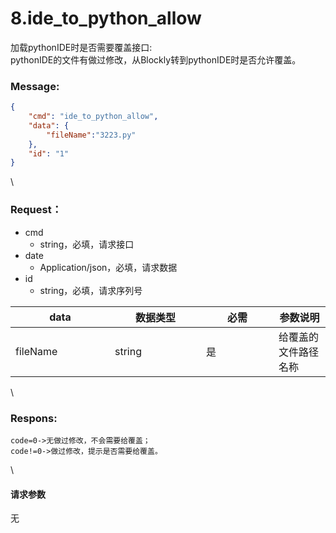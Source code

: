 # 8.ide\_to\_python\_allow

 

加载pythonIDE时是否需要覆盖接口:\
pythonIDE的文件有做过修改，从Blockly转到pythonIDE时是否允许覆盖。

### Message:  

```json
{
    "cmd": "ide_to_python_allow",
    "data": {
        "fileName":"3223.py"
    },
    "id": "1"
}
```

\


### Request：    

* cmd
  * string，必填，请求接口
* date
  * Application/json，必填，请求数据
* id
  * string，必填，请求序列号

<table><thead><tr><th width="143">data</th><th width="130">数据类型</th><th width="100">必需</th><th>参数说明</th></tr></thead><tbody><tr><td>fileName</td><td>string</td><td>是</td><td>给覆盖的文件路径名称</td></tr></tbody></table>

\


### Respons:     

 ```
code=0->无做过修改，不会需要给覆盖；
code!=0->做过修改，提示是否需要给覆盖。
```

\


#### 请求参数

无
